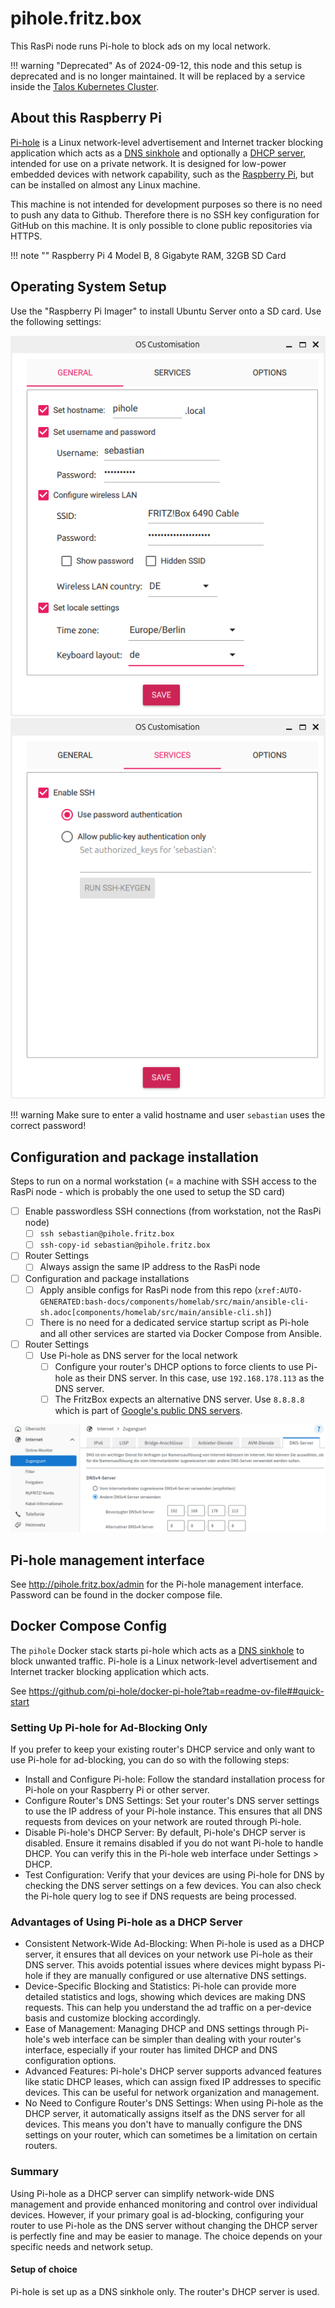 # pihole.fritz.box

This RasPi node runs Pi-hole to block ads on my local network.

!!! warning "Deprecated"
    As of 2024-09-12, this node and this setup is deprecated and is no longer maintained. It will be replaced by a service inside the [Talos Kubernetes Cluster](talos/index.md).

## About this Raspberry Pi

[Pi-hole](https://docs.pi-hole.net) is a Linux network-level advertisement and Internet tracker blocking application which acts as a [DNS sinkhole](https://en.wikipedia.org/wiki/DNS_sinkhole) and optionally a [DHCP server](https://en.wikipedia.org/wiki/Dynamic_Host_Configuration_Protocol), intended for use on a private network. It is designed for low-power embedded devices with network capability, such as the [Raspberry Pi](https://en.wikipedia.org/wiki/Raspberry_Pi), but can be installed on almost any Linux machine.

This machine is not intended for development purposes so there is no need to push any data to Github. Therefore there is no SSH key configuration for GitHub on this machine. It is only possible to clone public repositories via HTTPS.

!!! note ""
    Raspberry Pi 4 Model B, 8 Gigabyte RAM, 32GB SD Card

## Operating System Setup

Use the "Raspberry Pi Imager" to install Ubuntu Server onto a SD card. Use the following settings:

![protection-rule](../_assets/nodes/pihole-fritz-box/setup-1.png)
![protection-rule](../_assets/nodes/pihole-fritz-box/setup-2.png)

!!! warning
    Make sure to enter a valid hostname and user `sebastian` uses the correct password!

## Configuration and package installation

Steps to run on a normal workstation (= a machine with SSH access to the RasPi node - which is probably the one used to setup the SD card)

- [ ] Enable passwordless SSH connections (from workstation, not the RasPi node)
    - [ ] `ssh sebastian@pihole.fritz.box`
    - [ ] `ssh-copy-id sebastian@pihole.fritz.box`
- [ ] Router Settings
    - [ ] Always assign the same IP address to the RasPi node
- [ ] Configuration and package installations
    - [ ] Apply ansible configs for RasPi node from this repo (`xref:AUTO-GENERATED:bash-docs/components/homelab/src/main/ansible-cli-sh.adoc[components/homelab/src/main/ansible-cli.sh]`)
    - [ ] There is no need for a dedicated service startup script as Pi-hole and all other services are started via Docker Compose from Ansible.
- [ ] Router Settings
    - [ ] Use Pi-hole as DNS server for the local network
        - [ ] Configure your router's DHCP options to force clients to use Pi-hole as their DNS server. In this case, use `192.168.178.113` as the DNS server.
        - [ ] The FritzBox expects an alternative DNS server. Use `8.8.8.8` which is part of [Google's public DNS servers](https://en.wikipedia.org/wiki/Google_Public_DNS).

![protection-rule](../_assets/nodes/pihole-fritz-box/fritz-box-dns-setup.png)

## Pi-hole management interface

See <http://pihole.fritz.box/admin> for the Pi-hole management interface. Password can be found in the docker compose file.

## Docker Compose Config

The `pihole` Docker stack starts pi-hole which acts as a [DNS sinkhole](https://en.wikipedia.org/wiki/DNS_sinkhole) to block unwanted traffic. Pi-hole is a Linux network-level advertisement and Internet tracker blocking application which acts.

See <https://github.com/pi-hole/docker-pi-hole?tab=readme-ov-file##quick-start>

### Setting Up Pi-hole for Ad-Blocking Only

If you prefer to keep your existing router's DHCP service and only want to use Pi-hole for ad-blocking, you can do so with the following steps:

- Install and Configure Pi-hole: Follow the standard installation process for Pi-hole on your Raspberry Pi or other server.
- Configure Router's DNS Settings: Set your router's DNS server settings to use the IP address of your Pi-hole instance. This ensures that all DNS requests from devices on your network are routed through Pi-hole.
- Disable Pi-hole's DHCP Server: By default, Pi-hole's DHCP server is disabled. Ensure it remains disabled if you do not want Pi-hole to handle DHCP. You can verify this in the Pi-hole web interface under Settings > DHCP.
- Test Configuration: Verify that your devices are using Pi-hole for DNS by checking the DNS server settings on a few devices. You can also check the Pi-hole query log to see if DNS requests are being processed.

### Advantages of Using Pi-hole as a DHCP Server

- Consistent Network-Wide Ad-Blocking: When Pi-hole is used as a DHCP server, it ensures that all devices on your network use Pi-hole as their DNS server. This avoids potential issues where devices might bypass Pi-hole if they are manually configured or use alternative DNS settings.
- Device-Specific Blocking and Statistics: Pi-hole can provide more detailed statistics and logs, showing which devices are making DNS requests. This can help you understand the ad traffic on a per-device basis and customize blocking accordingly.
- Ease of Management: Managing DHCP and DNS settings through Pi-hole's web interface can be simpler than dealing with your router's interface, especially if your router has limited DHCP and DNS configuration options.
- Advanced Features: Pi-hole's DHCP server supports advanced features like static DHCP leases, which can assign fixed IP addresses to specific devices. This can be useful for network organization and management.
- No Need to Configure Router's DNS Settings: When using Pi-hole as the DHCP server, it automatically assigns itself as the DNS server for all devices. This means you don't have to manually configure the DNS settings on your router, which can sometimes be a limitation on certain routers.

### Summary

Using Pi-hole as a DHCP server can simplify network-wide DNS management and provide enhanced monitoring and control over individual devices. However, if your primary goal is ad-blocking, configuring your router to use Pi-hole as the DNS server without changing the DHCP server is perfectly fine and may be easier to manage. The choice depends on your specific needs and network setup.

#### Setup of choice

Pi-hole is set up as a DNS sinkhole only. The router's DHCP server is used.
